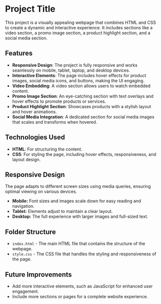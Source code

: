 # Project Title

This project is a visually appealing webpage that combines HTML and CSS to create a dynamic and interactive experience. It includes sections like a video section, a promo image section, a product highlight section, and a social media section.

## Features

- **Responsive Design**: The project is fully responsive and works seamlessly on mobile, tablet, laptop, and desktop devices.
- **Interactive Elements**: The page includes hover effects for product images, social media icons, and buttons, making the UI engaging.
- **Video Embedding**: A video section allows users to watch embedded content.
- **Promo Image Section**: An eye-catching section with text overlays and hover effects to promote products or services.
- **Product Highlight Section**: Showcases products with a stylish layout and hover animations.
- **Social Media Integration**: A dedicated section for social media images that scales and transforms when hovered.

## Technologies Used

- **HTML**: For structuring the content.
- **CSS**: For styling the page, including hover effects, responsiveness, and layout design.

## Responsive Design

The page adapts to different screen sizes using media queries, ensuring optimal viewing on various devices. 

- **Mobile:** Font sizes and images scale down for easy reading and navigation.
- **Tablet:** Elements adjust to maintain a clear layout.
- **Desktop:** The full experience with larger images and full-sized text.

## Folder Structure

- `index.html` - The main HTML file that contains the structure of the webpage.
- `style.css` - The CSS file that handles the styling and responsiveness of the page.

## Future Improvements

- Add more interactive elements, such as JavaScript for enhanced user engagement.
- Include more sections or pages for a complete website experience.


